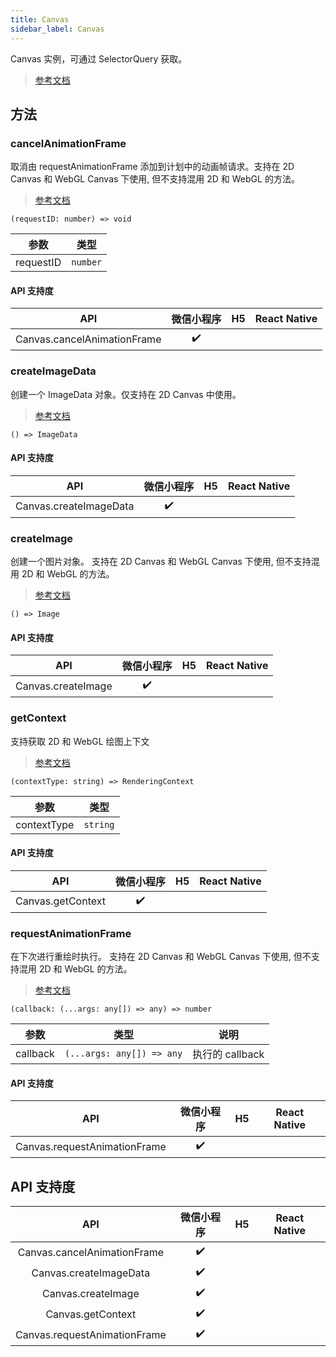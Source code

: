 ```yaml
---
title: Canvas
sidebar_label: Canvas
---
```


Canvas 实例，可通过 SelectorQuery 获取。

> [参考文档](https://developers.weixin.qq.com/miniprogram/dev/api/canvas/Canvas.html)

## 方法

### cancelAnimationFrame

取消由 requestAnimationFrame 添加到计划中的动画帧请求。支持在 2D Canvas 和 WebGL Canvas 下使用, 但不支持混用 2D 和 WebGL 的方法。

> [参考文档](https://developers.weixin.qq.com/miniprogram/dev/api/canvas/Canvas.cancelAnimationFrame.html)

```tsx
(requestID: number) => void
```

<table>
  <thead>
    <tr>
      <th>参数</th>
      <th>类型</th>
    </tr>
  </thead>
  <tbody>
    <tr>
      <td>requestID</td>
      <td><code>number</code></td>
    </tr>
  </tbody>
</table>

#### API 支持度

| API | 微信小程序 | H5 | React Native |
| :---: | :---: | :---: | :---: |
| Canvas.cancelAnimationFrame | ✔️ |  |  |

### createImageData

创建一个 ImageData 对象。仅支持在 2D Canvas 中使用。

> [参考文档](https://developers.weixin.qq.com/miniprogram/dev/api/canvas/Canvas.createImageData.html)

```tsx
() => ImageData
```

#### API 支持度

| API | 微信小程序 | H5 | React Native |
| :---: | :---: | :---: | :---: |
| Canvas.createImageData | ✔️ |  |  |

### createImage

创建一个图片对象。 支持在 2D Canvas 和 WebGL Canvas 下使用, 但不支持混用 2D 和 WebGL 的方法。

> [参考文档](https://developers.weixin.qq.com/miniprogram/dev/api/canvas/Canvas.createImage.html)

```tsx
() => Image
```

#### API 支持度

| API | 微信小程序 | H5 | React Native |
| :---: | :---: | :---: | :---: |
| Canvas.createImage | ✔️ |  |  |

### getContext

支持获取 2D 和 WebGL 绘图上下文

> [参考文档](https://developers.weixin.qq.com/miniprogram/dev/api/canvas/Canvas.getContext.html)

```tsx
(contextType: string) => RenderingContext
```

<table>
  <thead>
    <tr>
      <th>参数</th>
      <th>类型</th>
    </tr>
  </thead>
  <tbody>
    <tr>
      <td>contextType</td>
      <td><code>string</code></td>
    </tr>
  </tbody>
</table>

#### API 支持度

| API | 微信小程序 | H5 | React Native |
| :---: | :---: | :---: | :---: |
| Canvas.getContext | ✔️ |  |  |

### requestAnimationFrame

在下次进行重绘时执行。 支持在 2D Canvas 和 WebGL Canvas 下使用, 但不支持混用 2D 和 WebGL 的方法。

> [参考文档](https://developers.weixin.qq.com/miniprogram/dev/api/canvas/Canvas.requestAnimationFrame.html)

```tsx
(callback: (...args: any[]) => any) => number
```

<table>
  <thead>
    <tr>
      <th>参数</th>
      <th>类型</th>
      <th>说明</th>
    </tr>
  </thead>
  <tbody>
    <tr>
      <td>callback</td>
      <td><code>(...args: any[]) =&gt; any</code></td>
      <td>执行的 callback</td>
    </tr>
  </tbody>
</table>

#### API 支持度

| API | 微信小程序 | H5 | React Native |
| :---: | :---: | :---: | :---: |
| Canvas.requestAnimationFrame | ✔️ |  |  |

## API 支持度

| API | 微信小程序 | H5 | React Native |
| :---: | :---: | :---: | :---: |
| Canvas.cancelAnimationFrame | ✔️ |  |  |
| Canvas.createImageData | ✔️ |  |  |
| Canvas.createImage | ✔️ |  |  |
| Canvas.getContext | ✔️ |  |  |
| Canvas.requestAnimationFrame | ✔️ |  |  |
